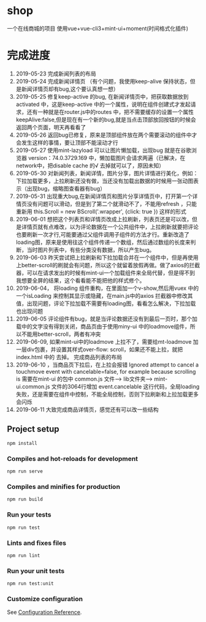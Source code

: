 # shop
一个在线商城的项目
使用vue+vue-cli3+mint-ui+moment(时间格式化插件)
# 完成进度
 1. 2019-05-23 完成新闻列表的布局 
 2. 2019-05-24 完成新闻详情页 （有个问题，我使用keep-alive 保持状态，但是新闻详情页却有bug,这个要认真想一想）
 3. 2019-05-25 修复keep-active 的bug, 在新闻详情页中，把获取数据放到 activated 中，这是keep-active 中的一个属性，说明在组件创建式才发起请求，还有一种就是在router.js中的routes 中，把不需要缓存的设置一个属性keepAlive:false,但是现在有一个新的bug,就是当点击顶部放回按钮的时候会返回两个页面，明天再看看了
 4. 2019-05-26 返回bug已修复，原来是顶部组件放在两个需要滚动的组件中才会发生这样的事情，要让顶部不能滚动才行
 5. 2019-05-27 使用mint-lazyload 可以让图片懒加载，出现bug 就是在谷歌浏览器 version：74.0.3729.169 中，懒加载图片会请求两遍（已解决，在network中，把disable cache 的√ 去掉就可以了，原因未知）
 6. 2019-05-30 对新闻列表，新闻详情，图片分享，图片详情进行美化，例如：下拉加载更多，上拉刷新还没有做，当还没有加载出数据的时候用一张动图表示（出现bug，缩略图查看器有bug）
 7. 2019-05-31 出现重大bug,在新闻详情页和图片分享详情页中，打开第一个详情页没有问题可以滑动，但是到了第二个就滑动不了，不能用refresh ，只能重新用 this.Scroll = new BScroll('.wrapper', {click: true }) 这样的形式
 8. 2019-06-01 想把这个列表页和详情页改成上拉刷新，列表页还是可以改，但是详情页就有点难改，以为评论数据在一个公共组件中，上拉刷新就要把评论也要刷新一次才行,可能要通过父组件调用子组件的方法才行。重新改造了loading图，原来是使用往这个组件传递一个数组，然后通过数组的长度来判断，当时图片列表中，有些分类没有数据，所以产生bug。
 9. 2019-06-03 昨天尝试把上拉刷新和下拉加载合并在一个组件中，但是再使用上better-scroll的刷就会有问题，所以这个就留着放假再做。做了axios的拦截器，可以在请求发出的时候有mint-ui一个加载组件来全局代替，但是得不到我想要全屏的结果，这个看看能不能把他的样式修个。
 10. 2019-06-04， 将loading 组件重构，在里面加一个v-show,然后用vuex 中的一个isLoading 来控制其显示或隐藏，在main.js中的axios 拦截器中修改其值，出现问题，评论下拉加载不需要有loading图，看看怎么解决，下拉加载也出现问题
 11. 2019-06-05 评论组件有bug，就是当评论数据还没有到最后一页时，那个加载中的文字没有得到关闭，商品页由于使用miny-ui 中的loadmove组件，所以不能用better-scroll，两者有冲突
 12. 2019-06-09, 如果mint-ui中的loadmove 上拉不了，需要给mt-loadmove 加一层div包裹，并设置其样式over-flow: scroll，如果还不能上拉，就把index.html 中的 <!DOCTYPE html> 去掉。 完成商品列表的布局
 13. 2019-06-10 ，当商品页下拉后，在上拉会报错 Ignored attempt to cancel a touchmove event with cancelable=false, for example because scrolling is 需要在mint-ui 的包中 common.js 文件--> lib文件夹--> mint-ui.common.js 文件的3064行增加  event.cancelable 这行代码，全局loading失败，还是需要在组件中控制，不能全局控制，否则下拉刷新和上拉加载更多会闪烁
 14. 2019-06-11 大致完成商品详情页，感觉还有可以改一些结构

## Project setup
```
npm install
```

### Compiles and hot-reloads for development
```
npm run serve
```

### Compiles and minifies for production
```
npm run build
```

### Run your tests
```
npm run test
```

### Lints and fixes files
```
npm run lint
```

### Run your unit tests
```
npm run test:unit
```

### Customize configuration
See [Configuration Reference](https://cli.vuejs.org/config/).
